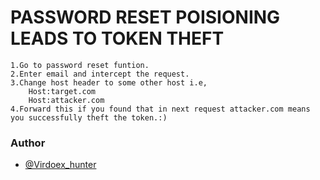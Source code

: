 # PASSWORD RESET POISIONING LEADS TO TOKEN THEFT
```
1.Go to password reset funtion.
2.Enter email and intercept the request.
3.Change host header to some other host i.e,
    Host:target.com
    Host:attacker.com
4.Forward this if you found that in next request attacker.com means you successfully theft the token.:)
```

### Author
* [@Virdoex_hunter](https://twitter.com/Virdoex_hunter)
